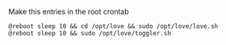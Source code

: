 Make this entries in the root crontab

```
@reboot sleep 10 && cd /opt/love && sudo /opt/love/love.sh
@reboot sleep 10 && sudo /opt/love/toggler.sh
```
